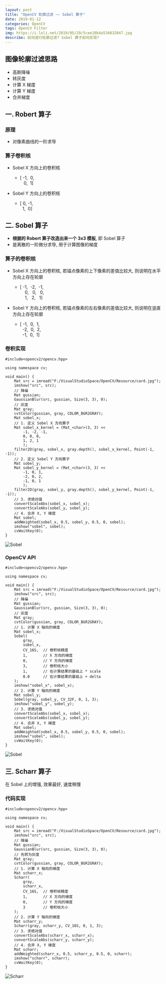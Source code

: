 ```yaml
---
layout: post
title: "OpenCV 轮廓过滤 —— Sobel 算子"
date: 2019-01-12
categories: OpenCV
tags: OpenCV Filter
img: https://i.loli.net/2019/05/29/5cee10b4a534832047.jpg
describe: 如何进行轮廓过滤? Sobel 算子如何实现?
---
```


## 图像轮廓过滤思路
- 高斯降噪
- 转灰度
- 计算 X 梯度
- 计算 Y 梯度
- 合并梯度

## 一. Robert 算子
### 原理
- 对像素曲线的一阶求导

### 算子卷积核
- Sobel X 方向上的卷积核
   - [      -1,&nbsp;  0,<br>
&nbsp;&nbsp; 0,&nbsp;  1]

- Sobel Y 方向上的卷积核
   - [ 0,       -1,<br>
&nbsp; 1,&nbsp;  0]


## 二. Sobel 算子
- **根据的 Robert 算子改造出来一个 3x3 模板**, 即 Sobel 算子 
- 是离散的一阶微分求导, 用于计算图像的梯度

### 算子的卷积核
- Sobel X 方向上的卷积核, 若锚点像素的上下像素的差值比较大, 则说明在水平方向上存在轮廓
   - [            -1,&nbsp;       -2,&nbsp;      -1, <br>
&nbsp;&nbsp;&nbsp; 0,&nbsp;&nbsp;  0,&nbsp;&nbsp; 0, <br>
&nbsp;&nbsp;&nbsp; 1,&nbsp;&nbsp;  2,&nbsp;&nbsp; 1]

- Sobel Y 方向上的卷积核, 若锚点像素的左右像素的差值比较大, 则说明在竖直方向上存在轮廓
   - [      -1,&nbsp; 0,&nbsp; 1,  <br>
&nbsp;&nbsp;-2,&nbsp; 0,&nbsp; 2,  <br>
&nbsp;&nbsp;-1,&nbsp; 0,&nbsp; 1]

### 卷积实现
```
#include<opencv2/opencv.hpp>

using namespace cv;

void main() {
	Mat src = imread("F:/VisualStudioSpace/OpenCV/Resource/card.jpg");
	imshow("src", src);
	// 降噪
	Mat gussian;
	GaussianBlur(src, gussian, Size(3, 3), 0);
	// 灰度
	Mat gray;
	cvtColor(gussian, gray, COLOR_BGR2GRAY);
	Mat sobel_x;
	// 1. 定义 Sobel X 方向算子
	Mat sobel_x_kernel = (Mat_<char>(3, 3) <<
		-1, -2, -1,
		0, 0, 0,
		1, 2, 1
		);
	filter2D(gray, sobel_x, gray.depth(), sobel_x_kernel, Point(-1, -1));
	// 2. 定义 Sobel Y 方向算子
	Mat sobel_y;
	Mat sobel_y_kernel = (Mat_<char>(3, 3) <<
		-1, 0, 1,
		-2, 0, 2,
		-1, 0, 1
		);
	filter2D(gray, sobel_y, gray.depth(), sobel_y_kernel, Point(-1, -1));
	// 3. 求绝对值
	convertScaleAbs(sobel_x, sobel_x);
	convertScaleAbs(sobel_y, sobel_y);
	// 4. 合并 X, Y 梯度
	Mat sobel;
	addWeighted(sobel_x, 0.5, sobel_y, 0.5, 0, sobel);
	imshow("sobel", sobel);
	cvWaitKey(0);
}
```
![Sobel](https://i.loli.net/2019/05/29/5cee204a7262722417.png)

### OpenCV API
```
#include<opencv2/opencv.hpp>

using namespace cv;

void main() {
	Mat src = imread("F:/VisualStudioSpace/OpenCV/Resource/card.jpg");
	imshow("src", src);
	// 降噪
	Mat gussian;
	GaussianBlur(src, gussian, Size(3, 3), 0);
	// 灰度
	Mat gray;
	cvtColor(gussian, gray, COLOR_BGR2GRAY);
	// 1. 计算 X 轴向的梯度
	Mat sobel_x;
	Sobel(
		gray,
		sobel_x,
		CV_16S,  // 卷积核精度
		1,       // X 方向的梯度
		0,       // Y 方向的梯度
		3,       // 卷积核大小
		1,       // 在计算结果的基础上 * scale
		0.0      // 在计算结果的基础上 + delta
	);
	imshow("sobel_x", sobel_x);
	// 2. 计算 Y 轴向的梯度
	Mat sobel_y;
	Sobel(gray, sobel_y, CV_32F, 0, 1, 3);
	imshow("sobel_y", sobel_y);
	// 3. 求绝对值
	convertScaleAbs(sobel_x, sobel_x);
	convertScaleAbs(sobel_y, sobel_y);
	// 4. 合并 X, Y 梯度
	Mat sobel;
	addWeighted(sobel_x, 0.5, sobel_y, 0.5, 0, sobel);
	imshow("sobel", sobel);
	cvWaitKey(0);
}
```
![Sobel](https://i.loli.net/2019/05/29/5cee204a7262722417.png)

## 三. Scharr 算子
在 Sobel 上的增强, 效果最好, 速度稍慢

### 代码实现
```
#include<opencv2/opencv.hpp>

using namespace cv;

void main() {
	Mat src = imread("F:/VisualStudioSpace/OpenCV/Resource/card.jpg");
	imshow("src", src);
	// 降噪
	Mat gussian;
	GaussianBlur(src, gussian, Size(3, 3), 0);
	// 先转为灰度
	Mat gray;
	cvtColor(gussian, gray, COLOR_BGR2GRAY);
	// 1. 计算 X 轴向的梯度
	Mat scharr_x;
	Scharr(
		gray,
		scharr_x,
		CV_16S,  // 卷积核精度
		1,       // X 方向的梯度
		0,       // Y 方向的梯度
		3        // 卷积核大小
	);
	// 2. 计算 Y 轴向的梯度
	Mat scharr_y;
	Scharr(gray, scharr_y, CV_16S, 0, 1, 3);
	// 3. 求绝对值
	convertScaleAbs(scharr_x, scharr_x);
	convertScaleAbs(scharr_y, scharr_y);
	// 4. 合并 X, Y 梯度
	Mat scharr;
	addWeighted(scharr_x, 0.5, scharr_y, 0.5, 0, scharr);
	imshow("scharr", scharr);
	cvWaitKey(0);
}
```
![Scharr](https://i.loli.net/2019/05/29/5cee207e6ed6398922.png)

